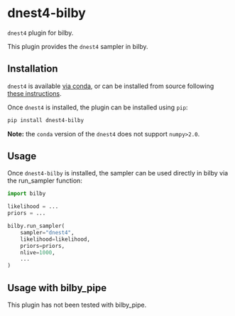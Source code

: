 # dnest4-bilby

`dnest4` plugin for bilby.

This plugin provides the `dnest4` sampler in bilby.

## Installation

`dnest4` is available [via conda](https://anaconda.org/conda-forge/dnest4), or
can be installed from source following [these instructions](https://github.com/eggplantbren/DNest4?tab=readme-ov-file#compiling).

Once `dnest4` is installed, the plugin can be installed using `pip`:

```bash
pip install dnest4-bilby
```

**Note:** the `conda` version of the `dnest4` does not support `numpy>2.0`.

## Usage

Once `dnest4-bilby` is installed, the sampler can be used directly in bilby via the run_sampler function:

```python
import bilby

likelihood = ...
priors = ...

bilby.run_sampler(
    sampler="dnest4",
    likelihood=likelihood,
    priors=priors,
    nlive=1000,
    ...
)
```

## Usage with bilby_pipe

This plugin has not been tested with bilby_pipe.
